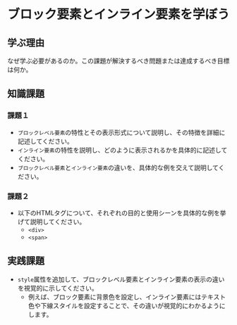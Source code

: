 # ブロック要素とインライン要素を学ぼう

## 学ぶ理由

なぜ学ぶ必要があるのか。この課題が解決するべき問題または達成するべき目標は何か。

## 知識課題

### 課題１

- `ブロックレベル要素`の特性とその表示形式について説明し、その特徴を詳細に記述してください。
- `インライン要素`の特性を説明し、どのように表示されるかを具体的に記述してください。
- `ブロックレベル要素`と`インライン要素`の違いを、具体的な例を交えて説明してください。

### 課題２

- 以下のHTMLタグについて、それぞれの目的と使用シーンを具体的な例を挙げて説明してください。
  - `<div>`
  - `<span>`

## 実践課題

- `style`属性を追加して、ブロックレベル要素とインライン要素の表示の違いを視覚的に示してください。
  - 例えば、ブロック要素に背景色を設定し、インライン要素にはテキスト色や下線スタイルを設定することで、その違いが視覚的にわかるようにします。
